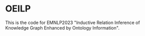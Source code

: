 # OEILP
This is the code for EMNLP2023 "Inductive Relation Inference of Knowledge Graph Enhanced by Ontology Information".
